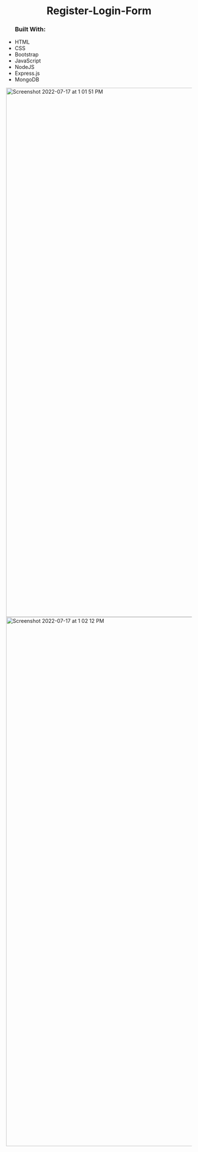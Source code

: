<h1 align="center">Register-Login-Form</h1>
<ul><h3>Built With:</h3>
<li>HTML</li>
<li>CSS</li>
<li>Bootstrap</li>
<li>JavaScript</li>
<li>NodeJS</li>
<li>Express.js</li>
<li>MongoDB</li>
</ul>



<img width="1437" alt="Screenshot 2022-07-17 at 1 01 51 PM" src="https://user-images.githubusercontent.com/91233999/179389497-55b7932a-01f6-46ca-a97f-ee4084dda223.png">
<img width="1437" alt="Screenshot 2022-07-17 at 1 02 12 PM" src="https://user-images.githubusercontent.com/91233999/179389493-a90d082d-6e58-4d6b-b2b4-70a576f4610b.png">
